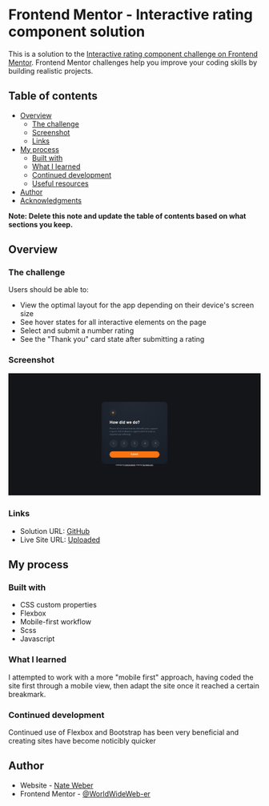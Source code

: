 # Frontend Mentor - Interactive rating component solution

This is a solution to the [Interactive rating component challenge on Frontend Mentor](https://www.frontendmentor.io/challenges/interactive-rating-component-koxpeBUmI). Frontend Mentor challenges help you improve your coding skills by building realistic projects.

## Table of contents

- [Overview](#overview)
  - [The challenge](#the-challenge)
  - [Screenshot](#screenshot)
  - [Links](#links)
- [My process](#my-process)
  - [Built with](#built-with)
  - [What I learned](#what-i-learned)
  - [Continued development](#continued-development)
  - [Useful resources](#useful-resources)
- [Author](#author)
- [Acknowledgments](#acknowledgments)

**Note: Delete this note and update the table of contents based on what sections you keep.**

## Overview

### The challenge

Users should be able to:

- View the optimal layout for the app depending on their device's screen size
- See hover states for all interactive elements on the page
- Select and submit a number rating
- See the "Thank you" card state after submitting a rating

### Screenshot

![Final Solution](img-final.jpg)

### Links

- Solution URL: [GitHub](https://github.com/WorldWideWeb-er/Frontend_Mentor/tree/main/1.%20Newbie/interactive-rating-component-main)
- Live Site URL: [Uploaded](https://wwweber-rating.netlify.app/)

## My process

### Built with

- CSS custom properties
- Flexbox
- Mobile-first workflow
- Scss
- Javascript

### What I learned

I attempted to work with a more "mobile first" approach, having coded the site first through a mobile view, then adapt the site once it reached a certain breakmark.

### Continued development

Continued use of Flexbox and Bootstrap has been very beneficial and creating sites have become noticibly quicker

## Author

- Website - [Nate Weber](http://nateweber.name/)
- Frontend Mentor - [@WorldWideWeb-er](https://www.frontendmentor.io/profile/WorldWideWeb-er)
